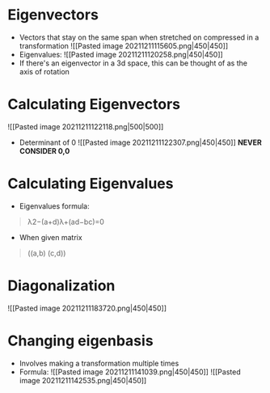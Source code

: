 # Eigenvectors
- Vectors that stay on the same span when stretched on compressed in a transformation
![[Pasted image 20211211115605.png|450|450]]
- Eigenvalues:
![[Pasted image 20211211120258.png|450|450]]
- If there's an eigenvector in a 3d space, this can be thought of as the axis of rotation
# Calculating Eigenvectors
![[Pasted image 20211211122118.png|500|500]]
- Determinant of 0
![[Pasted image 20211211122307.png|450|450]]
**NEVER CONSIDER 0,0**
# Calculating Eigenvalues
- Eigenvalues formula:
>λ2−(a+d)λ+(ad−bc)=0
- When given matrix
>((a,b)
>(c,d))
# Diagonalization 
![[Pasted image 20211211183720.png|450|450]]
# Changing eigenbasis
- Involves making a transformation multiple times
- Formula:
![[Pasted image 20211211141039.png|450|450]]
![[Pasted image 20211211142535.png|450|450]]
